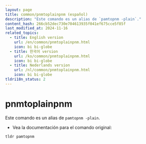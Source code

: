```yaml
---
layout: page
title: common/pnmtoplainpnm (español)
description: "Este comando es un alias de `pamtopnm -plain`."
content_hash: 266cb52dec730e704613935f041ef675cce5f85f
last_modified_at: 2024-11-16
related_topics:
  - title: English version
    url: /en/common/pnmtoplainpnm.html
    icon: bi bi-globe
  - title: 한국어 version
    url: /ko/common/pnmtoplainpnm.html
    icon: bi bi-globe
  - title: Nederlands version
    url: /nl/common/pnmtoplainpnm.html
    icon: bi bi-globe
tldri18n_status: 2
---
```

# pnmtoplainpnm

Este comando es un alias de `pamtopnm -plain`.

- Vea la documentación para el comando original:

`tldr pamtopnm`
